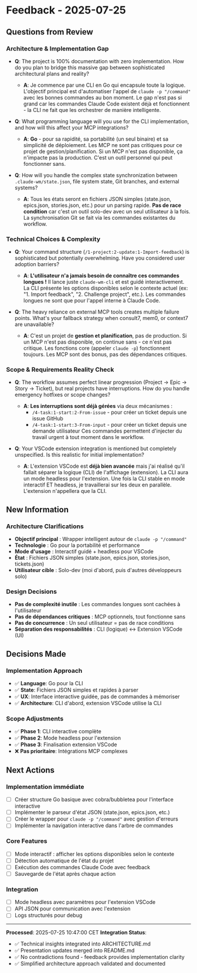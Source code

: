 # Feedback - 2025-07-25

## Questions from Review

### Architecture & Implementation Gap
- **Q**: The project is 100% documentation with zero implementation. How do you plan to bridge this massive gap between sophisticated architectural plans and reality?
  - **A**: Je commence par une CLI en Go qui encapsule toute la logique. L'objectif principal est d'automatiser l'appel de `claude -p "/command"` avec les bonnes commandes au bon moment. Le gap n'est pas si grand car les commandes Claude Code existent déjà et fonctionnent - la CLI ne fait que les orchestrer de manière intelligente.
  
- **Q**: What programming language will you use for the CLI implementation, and how will this affect your MCP integrations?
  - **A**: **Go** - pour sa rapidité, sa portabilité (un seul binaire) et sa simplicité de déploiement. Les MCP ne sont pas critiques pour ce projet de gestion/planification. Si un MCP n'est pas disponible, ça n'impacte pas la production. C'est un outil personnel qui peut fonctionner sans.

- **Q**: How will you handle the complex state synchronization between `.claude-wm/state.json`, file system state, Git branches, and external systems?
  - **A**: Tous les états seront en fichiers JSON simples (state.json, epics.json, stories.json, etc.) pour un parsing rapide. **Pas de race condition** car c'est un outil solo-dev avec un seul utilisateur à la fois. La synchronisation Git se fait via les commandes existantes du workflow.

### Technical Choices & Complexity
- **Q**: Your command structure (`/1-project:2-update:1-Import-feedback`) is sophisticated but potentially overwhelming. Have you considered user adoption barriers?
  - **A**: **L'utilisateur n'a jamais besoin de connaître ces commandes longues !** Il lance juste `claude-wm-cli` et est guidé interactivement. La CLI présente les options disponibles selon le contexte actuel (ex: "1. Import feedback", "2. Challenge project", etc.). Les commandes longues ne sont que pour l'appel interne à Claude Code.

- **Q**: The heavy reliance on external MCP tools creates multiple failure points. What's your fallback strategy when consult7, mem0, or context7 are unavailable?
  - **A**: C'est un projet de **gestion et planification**, pas de production. Si un MCP n'est pas disponible, on continue sans - ce n'est pas critique. Les fonctions core (appeler `claude -p`) fonctionnent toujours. Les MCP sont des bonus, pas des dépendances critiques.

### Scope & Requirements Reality Check
- **Q**: The workflow assumes perfect linear progression (Project → Epic → Story → Ticket), but real projects have interruptions. How do you handle emergency hotfixes or scope changes?
  - **A**: **Les interruptions sont déjà gérées** via deux mécanismes :
    - `/4-task:1-start:2-From-issue` - pour créer un ticket depuis une issue GitHub
    - `/4-task:1-start:3-From-input` - pour créer un ticket depuis une demande utilisateur
    Ces commandes permettent d'injecter du travail urgent à tout moment dans le workflow.

- **Q**: Your VSCode extension integration is mentioned but completely unspecified. Is this realistic for initial implementation?
  - **A**: L'extension VSCode est **déjà bien avancée** mais j'ai réalisé qu'il fallait séparer la logique (CLI) de l'affichage (extension). La CLI aura un mode headless pour l'extension. Une fois la CLI stable en mode interactif ET headless, je travaillerai sur les deux en parallèle. L'extension n'appellera que la CLI.

## New Information

### Architecture Clarifications
- **Objectif principal** : Wrapper intelligent autour de `claude -p "/command"`
- **Technologie** : Go pour la portabilité et performance
- **Mode d'usage** : Interactif guidé + headless pour VSCode
- **État** : Fichiers JSON simples (state.json, epics.json, stories.json, tickets.json)
- **Utilisateur cible** : Solo-dev (moi d'abord, puis d'autres développeurs solo)

### Design Decisions
- **Pas de complexité inutile** : Les commandes longues sont cachées à l'utilisateur
- **Pas de dépendances critiques** : MCP optionnels, tout fonctionne sans
- **Pas de concurrence** : Un seul utilisateur = pas de race conditions
- **Séparation des responsabilités** : CLI (logique) ↔ Extension VSCode (UI)

## Decisions Made

### Implementation Approach
- ✅ **Language**: Go pour la CLI
- ✅ **State**: Fichiers JSON simples et rapides à parser
- ✅ **UX**: Interface interactive guidée, pas de commandes à mémoriser
- ✅ **Architecture**: CLI d'abord, extension VSCode utilise la CLI

### Scope Adjustments
- ✅ **Phase 1**: CLI interactive complète
- ✅ **Phase 2**: Mode headless pour l'extension
- ✅ **Phase 3**: Finalisation extension VSCode
- ❌ **Pas prioritaire**: Intégrations MCP complexes

## Next Actions

### Implementation immédiate
- [ ] Créer structure Go basique avec cobra/bubbletea pour l'interface interactive
- [ ] Implémenter le parseur d'état JSON (state.json, epics.json, etc.)
- [ ] Créer le wrapper pour `claude -p "/command"` avec gestion d'erreurs
- [ ] Implémenter la navigation interactive dans l'arbre de commandes

### Core Features
- [ ] Mode interactif : afficher les options disponibles selon le contexte
- [ ] Détection automatique de l'état du projet
- [ ] Exécution des commandes Claude Code avec feedback
- [ ] Sauvegarde de l'état après chaque action

### Integration
- [ ] Mode headless avec paramètres pour l'extension VSCode
- [ ] API JSON pour communication avec l'extension
- [ ] Logs structurés pour debug

---

**Processed**: 2025-07-25 10:47:00 CET
**Integration Status**: 
- ✅ Technical insights integrated into ARCHITECTURE.md
- ✅ Presentation updates merged into README.md
- ✅ No contradictions found - feedback provides implementation clarity
- ✅ Simplified architecture approach validated and documented